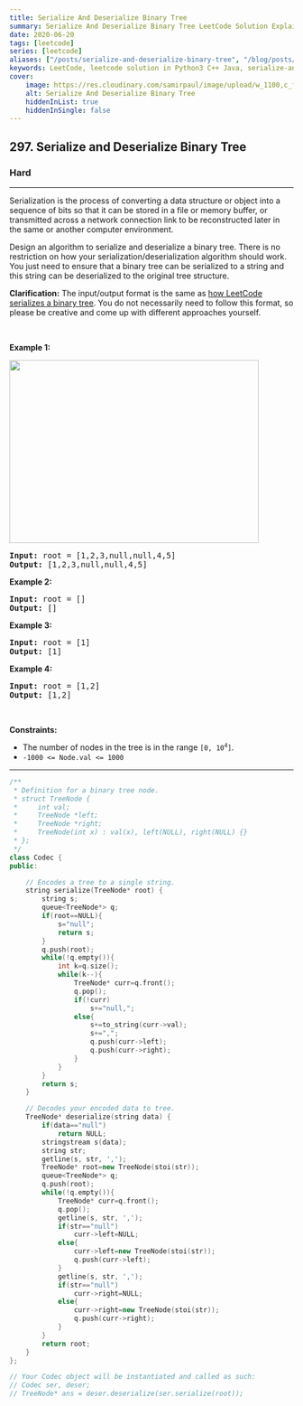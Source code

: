 ```yaml
---
title: Serialize And Deserialize Binary Tree
summary: Serialize And Deserialize Binary Tree LeetCode Solution Explained
date: 2020-06-20
tags: [leetcode]
series: [leetcode]
aliases: ["/posts/serialize-and-deserialize-binary-tree", "/blog/posts/serialize-and-deserialize-binary-tree", "/serialize-and-deserialize-binary-tree"]
keywords: LeetCode, leetcode solution in Python3 C++ Java, serialize-and-deserialize-binary-tree solution
cover:
    image: https://res.cloudinary.com/samirpaul/image/upload/w_1100,c_fit,co_rgb:FFFFFF,l_text:Arial_70_bold:Serialize And Deserialize Binary Tree/problem-solving.webp
    alt: Serialize And Deserialize Binary Tree
    hiddenInList: true
    hiddenInSingle: false
---
```



<h2>297. Serialize and Deserialize Binary Tree</h2><h3>Hard</h3><hr><div><p>Serialization is the process of converting a data structure or object into a sequence of bits so that it can be stored in a file or memory buffer, or transmitted across a network connection link to be reconstructed later in the same or another computer environment.</p>

<p>Design an algorithm to serialize and deserialize a binary tree. There is no restriction on how your serialization/deserialization algorithm should work. You just need to ensure that a binary tree can be serialized to a string and this string can be deserialized to the original tree structure.</p>

<p><strong>Clarification:</strong> The input/output format is the same as <a href="/faq/#binary-tree">how LeetCode serializes a binary tree</a>. You do not necessarily need to follow this format, so please be creative and come up with different approaches yourself.</p>

<p>&nbsp;</p>
<p><strong>Example 1:</strong></p>
<img alt="" src="https://assets.leetcode.com/uploads/2020/09/15/serdeser.jpg" style="width: 442px; height: 324px;">
<pre><strong>Input:</strong> root = [1,2,3,null,null,4,5]
<strong>Output:</strong> [1,2,3,null,null,4,5]
</pre>

<p><strong>Example 2:</strong></p>

<pre><strong>Input:</strong> root = []
<strong>Output:</strong> []
</pre>

<p><strong>Example 3:</strong></p>

<pre><strong>Input:</strong> root = [1]
<strong>Output:</strong> [1]
</pre>

<p><strong>Example 4:</strong></p>

<pre><strong>Input:</strong> root = [1,2]
<strong>Output:</strong> [1,2]
</pre>

<p>&nbsp;</p>
<p><strong>Constraints:</strong></p>

<ul>
	<li>The number of nodes in the tree is in the range <code>[0, 10<sup>4</sup>]</code>.</li>
	<li><code>-1000 &lt;= Node.val &lt;= 1000</code></li>
</ul>
</div>

---




```cpp
/**
 * Definition for a binary tree node.
 * struct TreeNode {
 *     int val;
 *     TreeNode *left;
 *     TreeNode *right;
 *     TreeNode(int x) : val(x), left(NULL), right(NULL) {}
 * };
 */
class Codec {
public:

    // Encodes a tree to a single string.
    string serialize(TreeNode* root) {
        string s;
        queue<TreeNode*> q;
        if(root==NULL){
            s="null";
            return s;
        }
        q.push(root);
        while(!q.empty()){
            int k=q.size();
            while(k--){
                TreeNode* curr=q.front();
                q.pop();
                if(!curr)
                    s+="null,";
                else{
                    s+=to_string(curr->val);
                    s+=",";
                    q.push(curr->left);
                    q.push(curr->right);
                }  
            }
        }
        return s;
    }

    // Decodes your encoded data to tree.
    TreeNode* deserialize(string data) {
        if(data=="null")
            return NULL;
        stringstream s(data);
        string str;
        getline(s, str, ',');
        TreeNode* root=new TreeNode(stoi(str));
        queue<TreeNode*> q;
        q.push(root);
        while(!q.empty()){
            TreeNode* curr=q.front();
            q.pop();
            getline(s, str, ',');
            if(str=="null")
                curr->left=NULL;
            else{
                curr->left=new TreeNode(stoi(str));
                q.push(curr->left);
            }
            getline(s, str, ',');
            if(str=="null")
                curr->right=NULL;
            else{
                curr->right=new TreeNode(stoi(str));
                q.push(curr->right);
            }
        }
        return root;
    }
};

// Your Codec object will be instantiated and called as such:
// Codec ser, deser;
// TreeNode* ans = deser.deserialize(ser.serialize(root));
```
